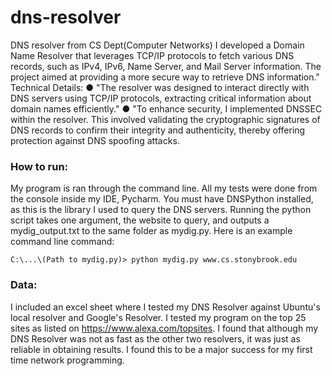 # dns-resolver
DNS resolver from CS Dept(Computer Networks)
 I developed a Domain Name Resolver that leverages TCP/IP protocols to fetch various DNS records, such as IPv4, IPv6, Name Server, and Mail Server information. The project aimed at providing a more secure way to retrieve DNS information."
Technical Details:
● "The resolver was designed to interact directly with DNS servers using TCP/IP protocols, extracting critical information about domain names efficiently."
● "To enhance security, I implemented DNSSEC within the resolver. This involved validating the cryptographic signatures of DNS records to confirm their integrity and authenticity, thereby offering protection against DNS spoofing attacks.

### How to run:

My program is ran through the command line. All my tests were done from the console
inside my IDE, Pycharm. You must have DNSPython installed, as this is the library I used to
query the DNS servers. Running the python script takes one argument, the website to query,
and outputs a mydig_output.txt to the same folder as mydig.py. Here is an example command
line command:
```
C:\...\(Path to mydig.py)> python mydig.py www.cs.stonybrook.edu
```
### Data:

I included an excel sheet where I tested my DNS Resolver against Ubuntu's local resolver and Google's Resolver. I tested my program on the top 25 sites as listed on https://www.alexa.com/topsites. I found that although my DNS Resolver was not as fast as the other two resolvers, it was just as reliable in obtaining results. I found this to be a major success for my first time network programming.
